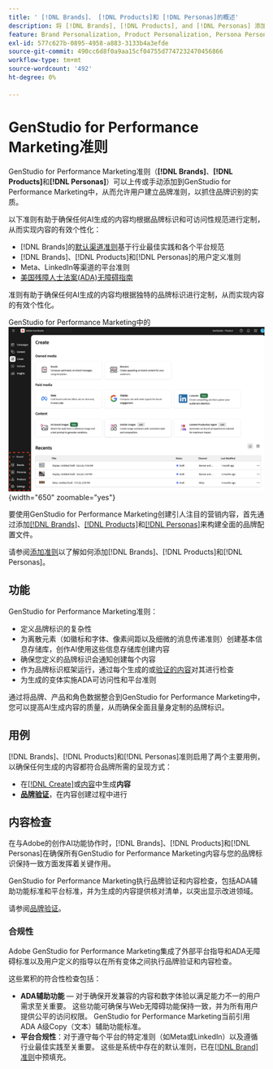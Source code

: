 ```yaml
---
title: ' [!DNL Brands]、 [!DNL Products]和 [!DNL Personas]的概述'
description: 将 [!DNL Brands], [!DNL Products], and [!DNL Personas] 添加到GenStudio for Performance Marketing以创建全面的品牌配置文件，该配置文件包含品牌的所有呈现方式。
feature: Brand Personalization, Product Personalization, Persona Personalization, Variant Generation, Generative AI
exl-id: 577c627b-0895-4958-a883-3133b4a3efde
source-git-commit: 490cc6d8f0a9aa15cf04755d7747232470456866
workflow-type: tm+mt
source-wordcount: '492'
ht-degree: 0%

---
```


# GenStudio for Performance Marketing准则

GenStudio for Performance Marketing准则（**[!DNL Brands]**、**[!DNL Products]**&#x200B;和&#x200B;**[!DNL Personas]**）可以上传或手动添加到GenStudio for Performance Marketing中，从而允许用户建立品牌准则，以抓住品牌识别的实质。

以下准则有助于确保任何AI生成的内容均根据品牌标识和可访问性规范进行定制，从而实现内容的有效个性化：

* [!DNL Brands]的[默认渠道准则](/help/user-guide/guidelines/brands.md#default-channel-guidelines)基于行业最佳实践和各个平台规范
* [!DNL Brands]、[!DNL Products]和[!DNL Personas]的用户定义准则
* Meta、LinkedIn等渠道的平台准则
* [美国残障人士法案(ADA)无障碍指南](#compliance)

准则有助于确保任何AI生成的内容均根据独特的品牌标识进行定制，从而实现内容的有效个性化。

GenStudio for Performance Marketing中的![准则](/help/assets/guidelines.png){width="650" zoomable="yes"}

要使用GenStudio for Performance Marketing创建引人注目的营销内容，首先通过添加[[!DNL Brands]](/help/user-guide/guidelines/brands.md)、[[!DNL Products]](/help/user-guide/guidelines/products.md)和[[!DNL Personas]](/help/user-guide/guidelines/personas.md)来构建全面的品牌配置文件。

请参阅[添加准则](/help/user-guide/guidelines/add-guidelines.md)以了解如何添加[!DNL Brands]、[!DNL Products]和[!DNL Personas]。

## 功能

GenStudio for Performance Marketing准则：

* 定义品牌标识的复杂性
* 为离散元素（如徽标和字体、像素间距以及细微的消息传递准则）创建基本信息存储库，创作AI使用这些信息存储库创建内容
* 确保您定义的品牌标识会通知创建每个内容
* 作为品牌标识框架运行，通过每个生成的或[验证的内容](#brand-validation)对其进行检查
* 为生成的变体实施ADA可访问性和平台准则

通过将品牌、产品和角色数据整合到GenStudio for Performance Marketing中，您可以提高AI生成内容的质量，从而确保全面且量身定制的品牌标识。

## 用例

[!DNL Brands]、[!DNL Products]和[!DNL Personas]准则启用了两个主要用例，以确保任何生成的内容都符合品牌所需的呈现方式：

* 在[[!DNL Create]](/help/user-guide/create/overview.md)或[内容](/help/user-guide/content/overview.md)中生成&#x200B;**内容**
* [**品牌验证**](#brand-validation)，在内容创建过程中进行

## 内容检查

在与Adobe的创作AI功能协作时，[!DNL Brands]、[!DNL Products]和[!DNL Personas]在确保所有GenStudio for Performance Marketing内容与您的品牌标识保持一致方面发挥着关键作用。

GenStudio for Performance Marketing执行品牌验证和内容检查，包括ADA辅助功能标准和平台标准，并为生成的内容提供核对清单，以突出显示改进领域。

请参阅[品牌验证](/help/user-guide/guidelines/brand-validation.md)。

### 合规性

Adobe GenStudio for Performance Marketing集成了外部平台指导和ADA无障碍标准以及用户定义的指导以在所有变体之间执行品牌验证和内容检查。

这些累积的符合性检查包括：

* **ADA辅助功能** — 对于确保开发兼容的内容和数字体验以满足能力不一的用户需求至关重要。 这些功能可确保与Web无障碍功能保持一致，并为所有用户提供公平的访问权限。 GenStudio for Performance Marketing当前引用ADA A级Copy（文本）辅助功能标准。
* **平台合规性**：对于遵守每个平台的特定准则（如Meta或LinkedIn）以及遵循行业最佳实践至关重要。 这些是系统中存在的默认准则，已在[[!DNL Brand] 准则](/help/user-guide/guidelines/brands.md#brands-guidelines)中预填充。
